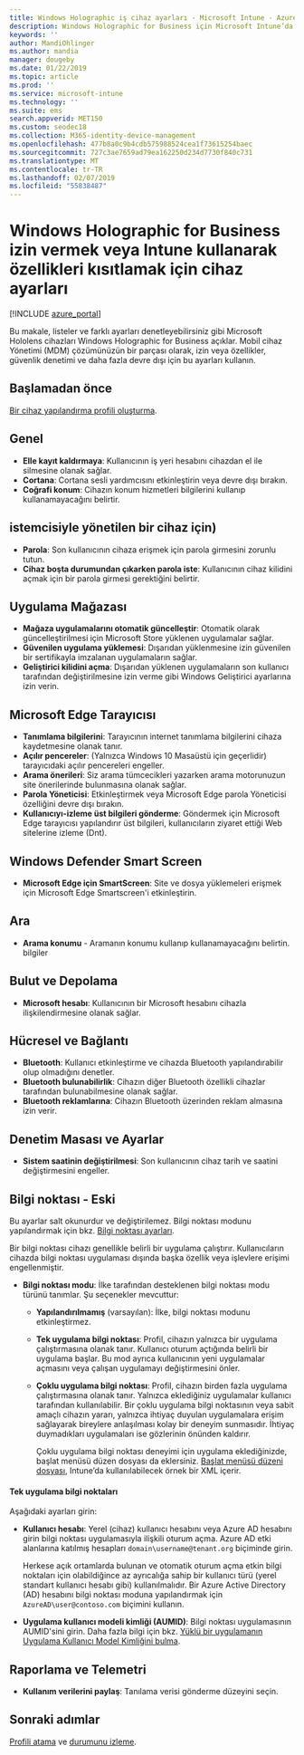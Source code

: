 ```yaml
---
title: Windows Holographic iş cihaz ayarları - Microsoft Intune - Azure | Microsoft Docs
description: Windows Holographic for Business için Microsoft Intune’da kaydı kaldırma, coğrafi konum, parolalar, uygulama mağazasından uygulama yükleme, Microsoft Edge’de çerezler ve açılır pencereler, Windows Defender, arama, bulut ve depolama, bluetooth bağlantısı, sistem saati ve Azure’da kullanım verileri gibi cihaz kısıtlama ayarları hakkında bilgi edinin ve bu ayarları yapılandırın.
keywords: ''
author: MandiOhlinger
ms.author: mandia
manager: dougeby
ms.date: 01/22/2019
ms.topic: article
ms.prod: ''
ms.service: microsoft-intune
ms.technology: ''
ms.suite: ems
search.appverid: MET150
ms.custom: seodec18
ms.collection: M365-identity-device-management
ms.openlocfilehash: 477b8a0c9b4cdb575988524cea1f73615254baec
ms.sourcegitcommit: 727c3ae7659ad79ea162250d234d7730f840c731
ms.translationtype: MT
ms.contentlocale: tr-TR
ms.lasthandoff: 02/07/2019
ms.locfileid: "55838487"
---
```

# <a name="windows-holographic-for-business-device-settings-to-allow-or-restrict-features-using-intune"></a>Windows Holographic for Business izin vermek veya Intune kullanarak özellikleri kısıtlamak için cihaz ayarları

[!INCLUDE [azure_portal](./includes/azure_portal.md)]

Bu makale, listeler ve farklı ayarları denetleyebilirsiniz gibi Microsoft Hololens cihazları Windows Holographic for Business açıklar. Mobil cihaz Yönetimi (MDM) çözümünüzün bir parçası olarak, izin veya özellikler, güvenlik denetimi ve daha fazla devre dışı için bu ayarları kullanın.

## <a name="before-you-begin"></a>Başlamadan önce

[Bir cihaz yapılandırma profili oluşturma](device-restrictions-configure.md#create-the-profile).

## <a name="general"></a>Genel

- **Elle kayıt kaldırmaya**: Kullanıcının iş yeri hesabını cihazdan el ile silmesine olanak sağlar.
- **Cortana**: Cortana sesli yardımcısını etkinleştirin veya devre dışı bırakın.
- **Coğrafi konum**: Cihazın konum hizmetleri bilgilerini kullanıp kullanamayacağını belirtir.

## <a name="password"></a>istemcisiyle yönetilen bir cihaz için)

- **Parola**: Son kullanıcının cihaza erişmek için parola girmesini zorunlu tutun.
- **Cihaz boşta durumundan çıkarken parola iste**: Kullanıcının cihaz kilidini açmak için bir parola girmesi gerektiğini belirtir.

## <a name="app-store"></a>Uygulama Mağazası

- **Mağaza uygulamalarını otomatik güncelleştir**: Otomatik olarak güncelleştirilmesi için Microsoft Store yüklenen uygulamalar sağlar.
- **Güvenilen uygulama yüklemesi**: Dışarıdan yüklenmesine izin güvenilen bir sertifikayla imzalanan uygulamaların sağlar.
- **Geliştirici kilidini açma**: Dışarıdan yüklenen uygulamaların son kullanıcı tarafından değiştirilmesine izin verme gibi Windows Geliştirici ayarlarına izin verin.

## <a name="microsoft-edge-browser"></a>Microsoft Edge Tarayıcısı

- **Tanımlama bilgilerini**: Tarayıcının internet tanımlama bilgilerini cihaza kaydetmesine olanak tanır.
- **Açılır pencereler**: (Yalnızca Windows 10 Masaüstü için geçerlidir) tarayıcıdaki açılır pencereleri engeller.
- **Arama önerileri**: Siz arama tümcecikleri yazarken arama motorunuzun site önerilerinde bulunmasına olanak sağlar.
- **Parola Yöneticisi**: Etkinleştirmek veya Microsoft Edge parola Yöneticisi özelliğini devre dışı bırakın.
- **Kullanıcıyı-izleme üst bilgileri gönderme**: Göndermek için Microsoft Edge tarayıcısı yapılandırır üst bilgileri, kullanıcıların ziyaret ettiği Web sitelerine izleme (Dnt).

## <a name="windows-defender-smart-screen"></a>Windows Defender Smart Screen

- **Microsoft Edge için SmartScreen**: Site ve dosya yüklemeleri erişmek için Microsoft Edge Smartscreen'i etkinleştirin.

## <a name="search"></a>Ara

- **Arama konumu** - Aramanın konumu kullanıp kullanamayacağını belirtin. bilgiler

## <a name="cloud-and-storage"></a>Bulut ve Depolama

- **Microsoft hesabı**: Kullanıcının bir Microsoft hesabını cihazla ilişkilendirmesine olanak sağlar.

## <a name="cellular-and-connectivity"></a>Hücresel ve Bağlantı

- **Bluetooth**: Kullanıcı etkinleştirme ve cihazda Bluetooth yapılandırabilir olup olmadığını denetler.
- **Bluetooth bulunabilirlik**: Cihazın diğer Bluetooth özellikli cihazlar tarafından bulunabilmesine olanak sağlar.
- **Bluetooth reklamlarına**: Cihazın Bluetooth üzerinden reklam almasına izin verir.

## <a name="control-panel-and-settings"></a>Denetim Masası ve Ayarlar

- **Sistem saatinin değiştirilmesi**: Son kullanıcının cihaz tarih ve saatini değiştirmesini engeller.

## <a name="kiosk---obsolete"></a>Bilgi noktası - Eski

Bu ayarlar salt okunurdur ve değiştirilemez. Bilgi noktası modunu yapılandırmak için bkz. [Bilgi noktası ayarları](kiosk-settings-holographic.md).

Bir bilgi noktası cihazı genellikle belirli bir uygulama çalıştırır. Kullanıcıların cihazda bilgi noktası uygulaması dışında başka özellik veya işlevlere erişimi engellenmiştir.

- **Bilgi noktası modu**: İlke tarafından desteklenen bilgi noktası modu türünü tanımlar. Şu seçenekler mevcuttur:

  - **Yapılandırılmamış** (varsayılan): İlke, bilgi noktası modunu etkinleştirmez. 
  - **Tek uygulama bilgi noktası**: Profil, cihazın yalnızca bir uygulama çalıştırmasına olanak tanır. Kullanıcı oturum açtığında belirli bir uygulama başlar. Bu mod ayrıca kullanıcının yeni uygulamalar açmasını veya çalışan uygulamayı değiştirmesini önler.
  - **Çoklu uygulama bilgi noktası**: Profil, cihazın birden fazla uygulama çalıştırmasına olanak tanır. Yalnızca eklediğiniz uygulamalar kullanıcı tarafından kullanılabilir. Bir çoklu uygulama bilgi noktasının veya sabit amaçlı cihazın yararı, yalnızca ihtiyaç duyulan uygulamalara erişim sağlayarak bireylere anlaşılması kolay bir deneyim sunmasıdır. İhtiyaç duymadıkları uygulamaları ise gözlerinin önünden kaldırır. 
  
    Çoklu uygulama bilgi noktası deneyimi için uygulama eklediğinizde, başlat menüsü düzen dosyası da eklersiniz. [Başlat menüsü düzeni dosyası](https://docs.microsoft.com/hololens/hololens-kiosk#start-layout-file-for-intune), Intune’da kullanılabilecek örnek bir XML içerir. 

#### <a name="single-app-kiosks"></a>Tek uygulama bilgi noktaları

Aşağıdaki ayarları girin:

- **Kullanıcı hesabı**: Yerel (cihaz) kullanıcı hesabını veya Azure AD hesabını girin bilgi noktası uygulamasıyla ilişkili oturum açma. Azure AD etki alanlarına katılmış hesapları `domain\username@tenant.org` biçiminde girin. 

    Herkese açık ortamlarda bulunan ve otomatik oturum açma etkin bilgi noktaları için olabildiğince az ayrıcalığa sahip bir kullanıcı türü (yerel standart kullanıcı hesabı gibi) kullanılmalıdır. Bir Azure Active Directory (AD) hesabını bilgi noktası moduna yapılandırmak için `AzureAD\user@contoso.com` biçimini kullanın.

- **Uygulama kullanıcı modeli kimliği (AUMID)**: Bilgi noktası uygulamasının AUMID'sini girin. Daha fazla bilgi için bkz. [Yüklü bir uygulamanın Uygulama Kullanıcı Model Kimliğini bulma](https://docs.microsoft.com/windows-hardware/customize/enterprise/find-the-application-user-model-id-of-an-installed-app).

## <a name="reporting-and-telemetry"></a>Raporlama ve Telemetri

- **Kullanım verilerini paylaş**: Tanılama verisi gönderme düzeyini seçin.

## <a name="next-steps"></a>Sonraki adımlar

[Profili atama](device-profile-assign.md) ve [durumunu izleme](device-profile-monitor.md).
